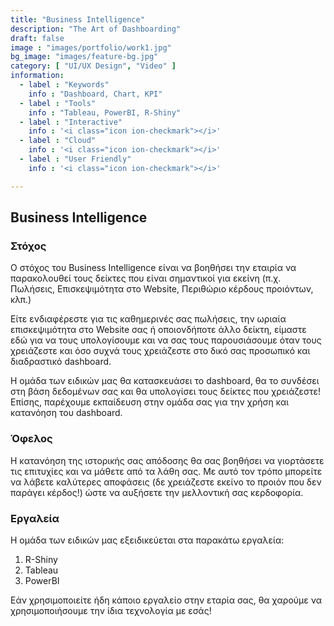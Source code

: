 ```yaml
---
title: "Business Intelligence"
description: "The Art of Dashboarding"
draft: false
image : "images/portfolio/work1.jpg"
bg_image: "images/feature-bg.jpg"
category: [ "UI/UX Design", "Video" ]
information:
  - label : "Keywords"
    info : "Dashboard, Chart, KPI"
  - label : "Tools"
    info : "Tableau, PowerBI, R-Shiny"
  - label : "Interactive"
    info : '<i class="icon ion-checkmark"></i>'
  - label : "Cloud"
    info : '<i class="icon ion-checkmark"></i>'
  - label : "User Friendly"
    info : '<i class="icon ion-checkmark"></i>'

---
```


## Business Intelligence

<h3> Στόχος </h3>

Ο στόχος του Business Intelligence είναι να βοηθήσει την εταιρία να παρακολουθεί τους δείκτες που είναι σημαντικοί για εκείνη (π.χ. Πωλήσεις, 
Επισκεψιμότητα στο Website, Περιθώριο κέρδους προιόντων, κλπ.)

Είτε ενδιαφέρεστε για τις καθημερινές σας πωλήσεις, την ωριαία επισκεψιμότητα στο Website σας ή οποιονδήποτε άλλο δείκτη, είμαστε εδώ για να τους υπολογίσουμε
και να σας τους παρουσιάσουμε όταν τους χρειάζεστε και όσο συχνά τους χρειάζεστε στο δικό σας προσωπικό και διαδραστικό dashboard.

Η ομάδα των ειδικών μας θα κατασκευάσει το dashboard, θα το συνδέσει στη βάση δεδομένων σας και θα υπολογίσει τους δείκτες που χρειάζεστε! Επίσης, παρέχουμε 
εκπαίδευση στην ομάδα σας για την χρήση και κατανόηση του dashboard.

<h3> Όφελος </h3>

Η κατανόηση της ιστορικής σας απόδοσης θα σας βοηθήσει να γιορτάσετε τις επιτυχίες και να μάθετε από τα λάθη σας.
Με αυτό τον τρόπο μπορείτε να λάβετε καλύτερες αποφάσεις (δε χρειάζεστε εκείνο το προιόν που δεν παράγει κέρδος!) ώστε να αυξήσετε την μελλοντική σας κερδοφορία.

<h3> Εργαλεία </h3>
Η ομάδα των ειδικών μας εξειδικεύεται στα παρακάτω εργαλεία:
<ol>
  <li>R-Shiny</li>
  <li>Tableau</li>
  <li>PowerBI</li>
</ol>

Εάν χρησιμοποιείτε ήδη κάποιο εργαλείο στην εταρία σας, θα χαρούμε να χρησιμοποιήσουμε την ίδια τεχνολογία με εσάς!
